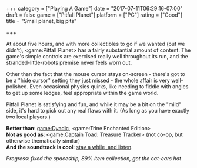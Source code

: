 +++
category = ["Playing A Game"]
date = "2017-07-11T06:29:16-07:00"
draft = false
game = ["Pitfall Planet"]
platform = ["PC"]
rating = ["Good"]
title = "Small planet, big pits"

+++

At about five hours, and with more collectibles to go if we wanted (but we didn't), <game:Pitfall Planet> has a fairly substantial amount of content.  The game's simple controls are exercised really well throughout its run, and the stranded-little-robots premise never feels worn out.

Other than the fact that the mouse cursor stays on-screen - there's got to be a "hide cursor" setting they just missed - the whole affair is very well-polished.  Even occasional physics quirks, like needing to fiddle with angles to get up some ledges, feel appropriate within the game world.

Pitfall Planet is satisfying and fun, and while it may be a bit on the "mild" side, it's hard to pick out any real flaws with it.  (As long as you have exactly two local players.)

<b>Better than</b>: <game:Dyadic>, <game:Trine Enchanted Edition>  
<b>Not as good as</b>: <game:Captain Toad: Treasure Tracker> (not co-op, but otherwise thematically similar)  
<b>And the soundtrack is cool</b>: <a href="https://diasell.bandcamp.com/album/pitfall-planet-ost">stay a while, and listen</a>.

<i>Progress: fixed the spaceship, 89\% item collection, got the cat-ears hat</i>
